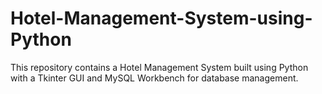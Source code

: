 # Hotel-Management-System-using-Python
This repository contains a Hotel Management System built using Python with a Tkinter GUI and MySQL Workbench for database management.
